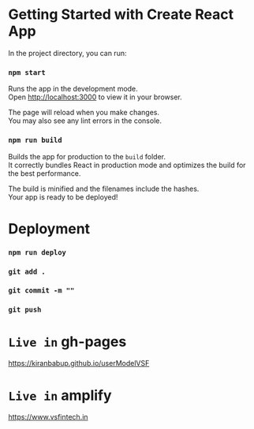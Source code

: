 # Getting Started with Create React App

In the project directory, you can run:

### `npm start`

Runs the app in the development mode.\
Open [http://localhost:3000](http://localhost:3000) to view it in your browser.

The page will reload when you make changes.\
You may also see any lint errors in the console.

### `npm run build`

Builds the app for production to the `build` folder.\
It correctly bundles React in production mode and optimizes the build for the best performance.

The build is minified and the filenames include the hashes.\
Your app is ready to be deployed!

# Deployment
### `npm run deploy`
### `git add .`
### `git commit -m ""`
### `git push`

# `Live in` gh-pages
https://kiranbabup.github.io/userModelVSF

# `Live in` amplify
https://www.vsfintech.in
